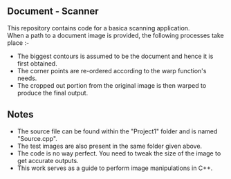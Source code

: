 ## Document - Scanner

This repository contains code for a basica scanning application.  
When a path to a document image is provided, the following processes take place :-  
  * The biggest contours is assumed to be the document and hence it is first obtained.
  * The corner points are re-ordered according to the warp function's needs.
  * The cropped out portion from the original image is then warped to produce the final output.


## Notes

 * The source file can be found within the "Project1" folder and is named "Source.cpp".
 * The test images are also present in the same folder given above.
 * The code is no way perfect. You need to tweak the size of the image to get accurate outputs.
 * This work serves as a guide to perform image manipulations in C++.

